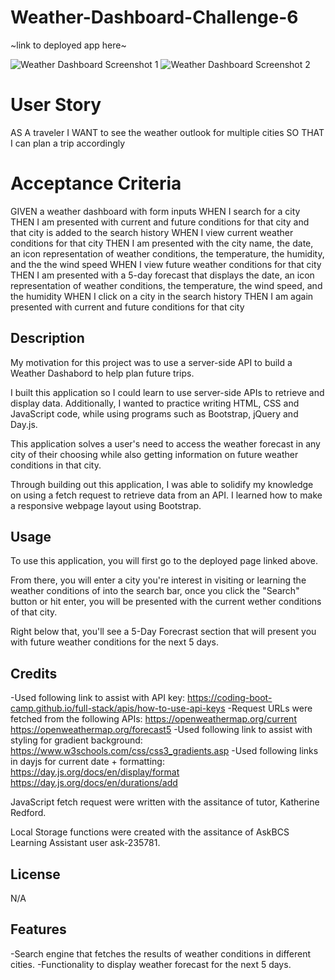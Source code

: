 # Weather-Dashboard-Challenge-6

~link to deployed app here~

![Weather Dashboard Screenshot 1]()
![Weather Dashboard Screenshot 2]()

# User Story

AS A traveler
I WANT to see the weather outlook for multiple cities
SO THAT I can plan a trip accordingly

# Acceptance Criteria

GIVEN a weather dashboard with form inputs
WHEN I search for a city
THEN I am presented with current and future conditions for that city and that city is added to the search history
WHEN I view current weather conditions for that city
THEN I am presented with the city name, the date, an icon representation of weather conditions, the temperature, the humidity, and the the wind speed
WHEN I view future weather conditions for that city
THEN I am presented with a 5-day forecast that displays the date, an icon representation of weather conditions, the temperature, the wind speed, and the humidity
WHEN I click on a city in the search history
THEN I am again presented with current and future conditions for that city

## Description

My motivation for this project was to use a server-side API to build a Weather Dashabord to help plan future trips. 

I built this application so I could learn to use server-side APIs to retrieve and display data. Additionally, I wanted to practice writing HTML, CSS and JavaScript code, while using programs such as Bootstrap, jQuery and Day.js.

This application solves a user's need to access the weather forecast in any city of their choosing while also getting information on future weather conditions in that city. 

Through building out this application, I was able to solidify my knowledge on using a fetch request to retrieve data from an API. I learned how to make a responsive webpage layout using Bootstrap. 

## Usage

To use this application, you will first go to the deployed page linked above. 

From there, you will enter a city you're interest in visiting or learning the weather conditions of into the search bar, once you click the "Search" button or hit enter, you will be presented with the current wether conditions of that city. 

Right below that, you'll see a 5-Day Forecrast section that will present you with future weather conditions for the next 5 days. 

## Credits

-Used following link to assist with API key:
https://coding-boot-camp.github.io/full-stack/apis/how-to-use-api-keys 
-Request URLs were fetched from the following APIs:
https://openweathermap.org/current 
https://openweathermap.org/forecast5
-Used following link to assist with styling for gradient background:
https://www.w3schools.com/css/css3_gradients.asp 
-Used following links in dayjs for current date + formatting:
https://day.js.org/docs/en/display/format
https://day.js.org/docs/en/durations/add

JavaScript fetch request were written with the assitance of tutor, Katherine Redford.

Local Storage functions were created with the assitance of AskBCS Learning Assistant user ask-235781.

## License

N/A

## Features

-Search engine that fetches the results of weather conditions in different cities. 
-Functionality to display weather forecast for the next 5 days. 

